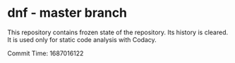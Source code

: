# dnf - master branch

This repository contains frozen state of the repository.
Its history is cleared. It is used only for static code
analysis with Codacy.

Commit Time: 1687016122
